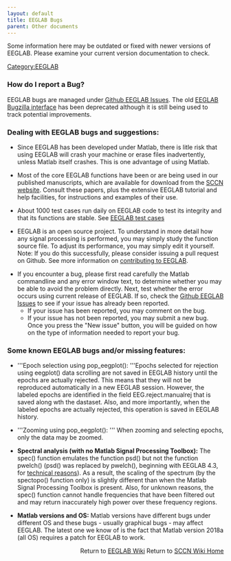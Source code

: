 ```yaml
---
layout: default
title: EEGLAB Bugs
parent: Other documents
---
```


Some information here may be outdated or fixed with newer versions of
EEGLAB. Please examine your current version documentation to check.

[Category:EEGLAB](/Category:EEGLAB "wikilink")

### How do I report a Bug?

EEGLAB bugs are managed under [Github EEGLAB
Issues](https://github.com/sccn/eeglab/issues). The old [EEGLAB Bugzilla
interface](https://sccn.ucsd.edu/bugzilla/buglist.cgi?bug_status=UNCONFIRMED&bug_status=NEW&bug_status=ASSIGNED&bug_status=REOPENED&bug_status=ON%20HOLD&bug_status=CHECKDEV&f0=OP&f1=OP&f3=CP&f4=CP&list_id=549&query_format=advanced)
has been deprecated although it is still being used to track potential
improvements.

### Dealing with EEGLAB bugs and suggestions:

-   Since EEGLAB has been developed under Matlab, there is litle risk
    that using EEGLAB will crash your machine or erase files
    inadvertently, unless Matlab itself crashes. This is one advantage
    of using Matlab.

<!-- -->

-   Most of the core EEGLAB functions have been or are being used in our
    published manuscripts, which are available for download from the
    [SCCN website](http://sccn.ucsd.edu/publications.html). Consult
    these papers, plus the extensive EEGLAB tutorial and help
    facilities, for instructions and examples of their use.

<!-- -->

-   About 1000 test cases run daily on EEGLAB code to test its integrity
    and that its functions are stable. See [EEGLAB test
    cases](https://sccn.ucsd.edu/wiki/EEGLAB_test_cases)

<!-- -->

-   EEGLAB is an open source project. To understand in more detail how
    any signal processing is performed, you may simply study the
    function source file. To adjust its performance, you may simply edit
    it yourself. Note: If you do this successfully, please consider
    issuing a pull request on Github. See more information on
    [contributing to
    EEGLAB](https://sccn.ucsd.edu/wiki/A07:_Contributing_to_EEGLAB).

<!-- -->

-   If you encounter a bug, please first read carefully the Matlab
    commandline and any error window text, to determine whether you may
    be able to avoid the problem directly. Next, test whether the error
    occurs using current release of EEGLAB. If so, check the [Github
    EEGLAB Issues](https://github.com/sccn/eeglab/issues) to see if your
    issue has already been reported.
    -   If your issue has been reported, you may comment on the bug.
    -   If your issue has not been reported, you may submit a new bug.
        Once you press the "New issue" button, you will be guided on how
        on the type of information needed to report your bug.

### Some known EEGLAB bugs and/or missing features:

-   '''Epoch selection using pop_eegplot(): '''Epochs selected for
    rejection using eegplot() data scrolling are not saved in EEGLAB
    history until the epochs are actually rejected. This means that they
    will not be reproduced automatically in a new EEGLAB session.
    However, the labeled epochs are identified in the field
    EEG.reject.manualrej that is saved along wth the dastaset. Also, and
    more importantly, when the labeled epochs are actually rejected,
    this operation is saved in EEGLAB history.

<!-- -->

-   '''Zooming using pop_eegplot(): ''' When zooming and selecting
    epochs, only the data may be zoomed.

<!-- -->

-   **Spectral analysis (with no Matlab Signal Processing Toolbox):**
    The spec() function emulates the function psd() but not the function
    pwelch() (psd() was replaced by pwelch(), beginning with EEGLAB 4.3,
    for [technical
    reasons](http://www.mathworks.com/support/solutions/data/24750.shtml)).
    As a result, the scaling of the spectrum (by the spectopo() function
    only) is slightly different than when the Matlab Signal Processing
    Toolbox is present. Also, for unknown reasons, the spec() function
    cannot handle frequencies that have been filtered out and may return
    inaccurately high power over these frequency regions.

<!-- -->

-   **Matlab versions and OS:** Matlab versions have different bugs
    under different OS and these bugs - usually graphical bugs - may
    affect EEGLAB. The latest one we know of is the fact that Matlab
    version 2018a (all OS) requires a patch for EEGLAB to work.

<div align=right>

Return to [EEGLAB Wiki](/EEGLAB "wikilink")
Return to [SCCN Wiki Home](/Main_Page "wikilink")

</div>